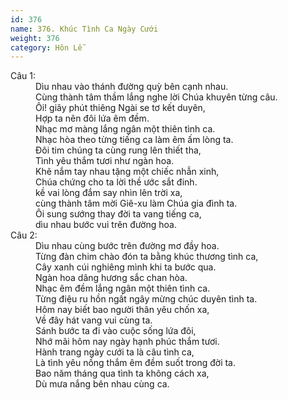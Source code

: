 ```yaml
---
id: 376
name: 376. Khúc Tình Ca Ngày Cưới
weight: 376
category: Hôn Lễ
---
```

<dl><dt>Câu 1:</dt><dd data-verse="1">Dìu nhau vào thánh đường quỳ bên cạnh nhau. <br/>Cùng thành tâm thầm lắng nghe lời Chúa khuyên từng câu. <br/>Ôi! giây phút thiêng Ngài se tơ kết duyên, <br/>Hợp ta nên đôi lứa êm đềm. <br/>Nhạc mơ màng lắng ngân một thiên tình ca. <br/>Nhạc hòa theo từng tiếng ca làm êm ấm lòng ta. <br/>Đôi tim chúng ta cùng rung lên thiết tha, <br/>Tình yêu thắm tươi như ngàn hoa. <br/>Khẽ nắm tay nhau tặng một chiếc nhẫn xinh, <br/>Chúa chứng cho ta lời thề ước sắt đinh. <br/>kề vai lòng đắm say nhìn lên trời xa, <br/>cùng thành tâm mời Giê-xu làm Chúa gia đình ta. <br/>Ôi sung sướng thay đời ta vang tiếng ca, <br/>dìu nhau bước vui trên đường hoa. </dd><dt>Câu 2:</dt><dd data-verse="2">Dìu nhau cùng bước trên đường mơ đầy hoa. <br/>Từng đàn chim chào đón ta bằng khúc thương tình ca, <br/>Cây xanh cúi nghiêng mình khi ta bước qua. <br/>Ngàn hoa dâng hương sắc chan hòa. <br/>Nhạc êm đềm lắng ngân một thiên tình ca. <br/>Từng điệu ru hồn ngất ngây mừng chúc duyên tình ta. <br/>Hôm nay biết bao người thân yêu chốn xa, <br/>Về đây hát vang vui cùng ta. <br/>Sánh bước ta đi vào cuộc sống lứa đôi, <br/>Nhớ mãi hôm nay ngày hạnh phúc thắm tươi. <br/>Hành trang ngày cưới ta là câu tình ca, <br/>Là tình yêu nồng thắm êm đềm suốt trong đời ta. <br/>Bao năm tháng qua tình ta không cách xa, <br/>Dù mưa nắng bên nhau cùng ca. </dd></dl>
